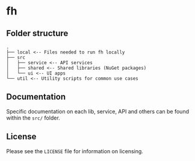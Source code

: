 # fh

## Folder structure

```
.
├── local <-- Files needed to run fh locally
├── src
│   ├── service <-- API services
│   ├── shared <-- Shared libraries (NuGet packages)
│   └── ui <-- UI apps
└── util <-- Utility scripts for common use cases
```

## Documentation

Specific documentation on each lib, service, API and others can be found within the `src/` folder.

## License

Please see the `LICENSE` file for information on licensing.